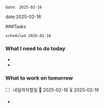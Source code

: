 ```
date: 2025-02-16
```
date:2025-02-16

###Tasks
```tasks
scheduled 2025-02-16
```
### What I need to do today
- 
- 
### What to work on tomorrow
- [ ] 내일까지할일 📅 2025-02-16 ⏳ 2025-02-16 
- 


